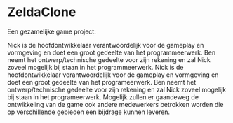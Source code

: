 # ZeldaClone

Een gezamelijke game project:


Nick is de hoofdontwikkelaar verantwoordelijk voor de gameplay en vormgeving en doet een groot gedeelte van het programmeerwerk.
Ben neemt het ontwerp/technische gedeelte voor zijn rekening en zal Nick zoveel mogelijk bij staan in het programmeerwerk.
Nick is de hoofdontwikkelaar verantwoordelijk voor de gameplay en vormgeving en doet een groot gedeelte van het programeerwerk.
Ben neemt het ontwerp/technische gedeelte voor zijn rekening en zal Nick zoveel mogelijk bij staan in het programeerwerk.
Mogelijk zullen er gaandeweg de ontwikkeling van de game ook andere medewerkers betrokken worden die op verschillende gebieden een bijdrage kunnen leveren.  
